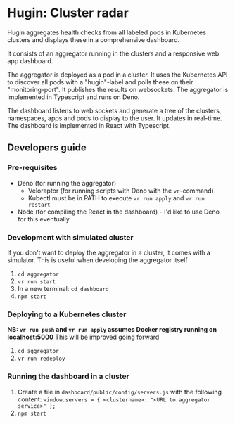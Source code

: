 Hugin: Cluster radar
====================

Hugin aggregates health checks from all labeled pods in Kubernetes clusters and displays these in a comprehensive dashboard.

It consists of an aggregator running in the clusters and a responsive web app dashboard.

The aggregator is deployed as a pod in a cluster. It uses the Kubernetes API to discover all pods with a "hugin"-label and polls these on their "monitoring-port". It publishes the results on websockets. The aggregator is implemented in Typescript and runs on Deno.

The dashboard listens to web sockets and generate a tree of the clusters, namespaces, apps and pods to display to the user. It updates in real-time. The dashboard is implemented in React with Typescript.

## Developers guide

### Pre-requisites

* Deno (for running the aggregator)
  * Veloraptor (for running scripts with Deno with the `vr`-command)
  * Kubectl must be in PATH to execute `vr run apply` and `vr run restart`
* Node (for compiling the React in the dashboard) - I'd like to use Deno for this eventually

### Development with simulated cluster

If you don't want to deploy the aggregator in a cluster, it comes with a simulator. This is useful when developing the aggregator itself

1. `cd aggregator`
2. `vr run start`
3. In a new terminal: `cd dashboard`
4. `npm start`

### Deploying to a Kubernetes cluster

**NB: `vr run push` and `vr run apply` assumes Docker registry running on localhost:5000** This will be improved going forward

1. `cd aggregator`
2. `vr run redeploy`

### Running the dashboard in a cluster

1. Create a file in `dashboard/public/config/servers.js` with the following content: `window.servers = { <clustername>: "<URL to aggregator service>" };`
2. `npm start`

